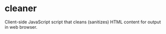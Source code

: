cleaner
=======

Client-side JavaScript script that cleans (sanitizes) HTML content for output in web browser.